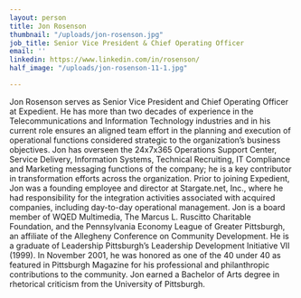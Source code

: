 ```yaml
---
layout: person
title: Jon Rosenson
thumbnail: "/uploads/jon-rosenson.jpg"
job_title: Senior Vice President & Chief Operating Officer
email: ''
linkedin: https://www.linkedin.com/in/rosenson/
half_image: "/uploads/jon-rosenson-11-1.jpg"

---
```

Jon Rosenson serves as Senior Vice President and Chief Operating Officer at Expedient. He has more than two decades of experience in the Telecommunications and Information Technology industries and in his current role ensures an aligned team effort in the planning and execution of operational functions considered strategic to the organization’s business objectives. Jon has overseen the 24x7x365 Operations Support Center, Service Delivery, Information Systems, Technical Recruiting, IT Compliance and Marketing messaging functions of the company; he is a key contributor in transformation efforts across the organization. Prior to joining Expedient, Jon was a founding employee and director at Stargate.net, Inc., where he had responsibility for the integration activities associated with acquired companies, including day-to-day operational management. Jon is a board member of WQED Multimedia, The Marcus L. Ruscitto Charitable Foundation, and the Pennsylvania Economy League of Greater Pittsburgh, an affiliate of the Allegheny Conference on Community Development. He is a graduate of Leadership Pittsburgh’s Leadership Development Initiative VII (1999). In November 2001, he was honored as one of the 40 under 40 as featured in Pittsburgh Magazine for his professional and philanthropic contributions to the community. Jon earned a Bachelor of Arts degree in rhetorical criticism from the University of Pittsburgh.